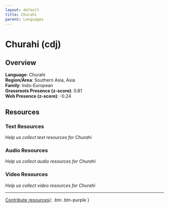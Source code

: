 ```yaml
---
layout: default
title: Churahi
parent: Languages
---
```


# Churahi (cdj)

## Overview

**Language**: Churahi  
**Region/Area**: Southern Asia, Asia  
**Family**: Indo-European  
**Grassroots Presence (z-score)**: 0.81  
**Web Presence (z-score)**: -0.24  

## Resources

### Text Resources
*Help us collect text resources for Churahi*

### Audio Resources
*Help us collect audio resources for Churahi*

### Video Resources
*Help us collect video resources for Churahi*

---

[Contribute resources](https://forms.office.com/e/1SfLJx3u1r){: .btn .btn-purple }
